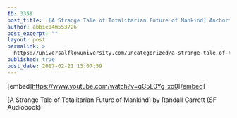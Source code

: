```yaml
---
ID: 3359
post_title: '[A Strange Tale of Totalitarian Future of Mankind] Anchorite (Audiobook)'
author: abbie04m553726
post_excerpt: ""
layout: post
permalink: >
  https://universalflowuniversity.com/uncategorized/a-strange-tale-of-totalitarian-future-of-mankind-anchorite-audiobook/
published: true
post_date: 2017-02-21 13:07:59
---
```

[embed]https://www.youtube.com/watch?v=qC5L0Yg_xo0[/embed]<br>
<p>[A Strange Tale of Totalitarian Future of Mankind] by Randall Garrett  (SF Audiobook)</p>
